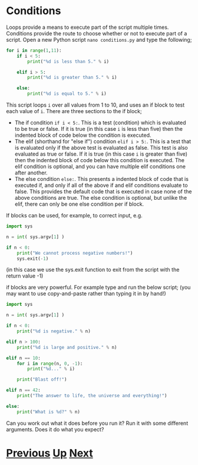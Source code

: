 # Conditions

Loops provide a means to execute part of the script multiple times. Conditions provide the route to choose whether or not to execute part of a script. Open a new Python script `nano conditions.py` and type the following;

```python
for i in range(1,11):
    if i < 5:
        print("%d is less than 5." % i)

    elif i > 5:
        print("%d is greater than 5." % i)

    else:
        print("%d is equal to 5." % i)
```

This script loops `i` over all values from 1 to 10, and uses an if block to test each value of `i`. There are three sections to the if block;

* The if condition `if i < 5:`. This is a test (condition) which is evaluated to be true or false. If it is true (in this case `i` is less than five) then the indented block of code below the condition is executed.
* The elif (shorthand for "else if") condition `elif i > 5:`. This is a test that is evaluated only if the above test is evaluated as false. This test is also evaluated as true or false. If it is true (in this case `i` is greater than five) then the indented block of code below this condition is executed. The elif condition is optional, and you can have multiple elif conditions one after another.
* The else condition `else:`. This presents a indented block of code that is executed if, and only if all of the above if and elif conditions evaluate to false. This provides the default code that is executed in case none of the above conditions are true. The else condition is optional, but unlike the elif, there can only be one else condition per if block.

If blocks can be used, for example, to correct input, e.g.

```python
import sys

n = int( sys.argv[1] )

if n < 0:
    print("We cannot process negative numbers!")
    sys.exit(-1)
```

(in this case we use the sys.exit function to exit from the script with the return value -1)

if blocks are very powerful. For example type and run the below script; (you may want to use copy-and-paste rather than typing it in by hand!)

```python
import sys

n = int( sys.argv[1] )

if n < 0:
    print("%d is negative." % n)

elif n > 100:
    print("%d is large and positive." % n)

elif n == 10:
    for i in range(n, 0, -1):
        print("%d..." % i)

    print("Blast off!")

elif n == 42:
    print("The answer to life, the universe and everything!")

else:
    print("What is %d?" % n)
```

Can you work out what it does before you run it? Run it with some different arguments. Does it do what you expect?

# [Previous](arguments.md) [Up](README.md) [Next](files.md)
